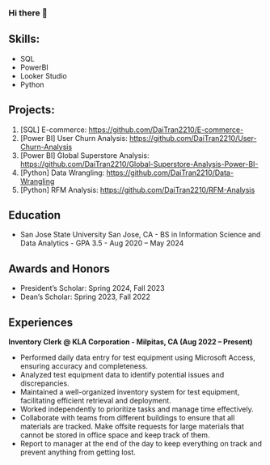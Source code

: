 ### Hi there 👋

<!--
**DaiTran2210/daitran2210** is a ✨ _special_ ✨ repository because its `README.md` (this file) appears on your GitHub profile.

Here are some ideas to get you started:

- 🔭 I’m currently working on ...
- 🌱 I’m currently learning ...
- 👯 I’m looking to collaborate on ...
- 🤔 I’m looking for help with ...
- 💬 Ask me about ...
- 📫 How to reach me: ...
- 😄 Pronouns: ...
- ⚡ Fun fact: ...
-->
 ## Skills:
 - SQL
 - PowerBI
 - Looker Studio
 - Python

## Projects:
1.  [SQL] E-commerce: https://github.com/DaiTran2210/E-commerce-
2.  [Power BI] User Churn Analysis: https://github.com/DaiTran2210/User-Churn-Analysis
3.  [Power BI] Global Superstore Analysis: https://github.com/DaiTran2210/Global-Superstore-Analysis-Power-BI-
4.  [Python] Data Wrangling: https://github.com/DaiTran2210/Data-Wrangling
5.  [Python] RFM Analysis: https://github.com/DaiTran2210/RFM-Analysis
   
## Education
- San Jose State University San Jose, CA - 
BS in Information Science and Data Analytics - GPA 3.5 - Aug 2020 – May 2024


## Awards and Honors
- President’s Scholar: Spring 2024, Fall 2023
- Dean’s Scholar: Spring 2023, Fall 2022

## Experiences
**Inventory Clerk @ KLA Corporation - Milpitas, CA (Aug 2022 – Present)**
  - Performed daily data entry for test equipment using Microsoft Access, ensuring accuracy and completeness.
  - Analyzed test equipment data to identify potential issues and discrepancies.
  - Maintained a well-organized inventory system for test equipment, facilitating efficient retrieval and deployment.
  - Worked independently to prioritize tasks and manage time effectively.
  - Collaborate with teams from different buildings to ensure that all materials are tracked. Make offsite requests for large materials that cannot be stored in office space and keep track of them.
  - Report to manager at the end of the day to keep everything on track and prevent anything from getting lost.
